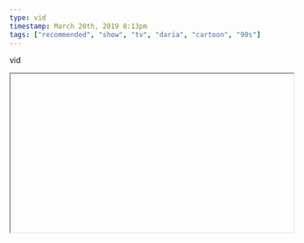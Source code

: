```yaml
---
type: vid
timestamp: March 20th, 2019 8:13pm
tags: ["recommended", "show", "tv", "daria", "cartoon", "90s"]
---
```

vid
<iframe width="500" height="281"  id="youtube_iframe" src="https://www.youtube.com/embed/ZZswmxq-K1M[![thumbnail](http://i3.ytimg.com/vi//maxresdefault.jpg)](https://www.youtube.com/watch?v=)></iframe>                    
                                            
Spot on.  I didn’t know about the new series coming out, but everything acknowledged here are things I’ve always found treasurable about the original.  Love the two sides of the same coin dynamic of Daria/Jodie, and the humanization of most all characters over the course of the series.  (Special shout out to the Stacey spotlight in the “movie”, though not mentioned here.)
 
                                                    
<small>source: https://saturdayxiii.tumblr.com/post/183598703359</small>